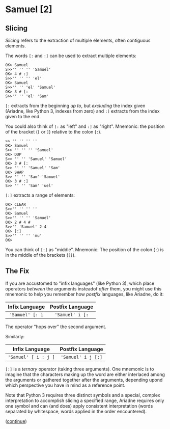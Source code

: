 # Samuel [2]

## Slicing

_Slicing_ refers to the extraction of multiple elements, often contiguous elements.

The words `[:` and `:]` can be used to extract multiple elements:

    OK> Samuel
    S>>'' '' '' 'Samuel'
    OK> 4 # :]
    S>>'' '' '' 'el'
    OK> Samuel
    S>>'' '' 'el' 'Samuel'
    OK> 3 # [:
    S>>'' '' 'el' 'Sam'

`[:` extracts from the beginning _up to_, but _excluding_ the index given
(Ariadne, like Python 3, indexes from zero) and
`:]` extracts from the index given to the end.

You could also think of `[:` as "left" and `:]` as "right".
Mnemonic: the position of the bracket (`[` or `]`) relative to the colon (`:`).

    >> '' '' '' ''
    OK> Samuel
    S>> '' '' '' 'Samuel'
    OK> DUP
    S>> '' '' 'Samuel' 'Samuel'
    OK> 3 # [:
    S>> '' '' 'Samuel' 'Sam'
    OK> SWAP
    S>> '' '' 'Sam' 'Samuel'
    OK> 3 # :]
    S>> '' '' 'Sam' 'uel'
 
`[:]` extracts a range of elements:

    OK> CLEAR
    S>>'' '' '' ''
    OK> Samuel
    S>>'' '' '' 'Samuel'
    OK> 2 # 4 #
    S>>'' 'Samuel' 2 4
    OK> [:]
    S>>'' '' '' 'mu'
    OK>

You can think of `[:]` as "middle".
Mnemonic: The position of the colon (`:`) is in the middle of the brackets (`[]`).

## The Fix

If you are accustomed to "infix languages" (like Python 3),
which place operators _between_ the arguments insteadof _after_ them,
you might use this mnemonic to help you remember how _postfix_
languages, like Ariadne, do it:

| Infix Language  | Postfix Language |
| :-------------: | :--------------: |
| `'Samuel' [: i` | `'Samuel' i [:`  |

The operator "hops over" the second argument.

Similarly:

| Infix Language       | Postfix Language   |
| :------------------: | :----------------: |
| `'Samuel' [ i : j ]` | `'Samuel' i j [:]` |

`[:]` is a _ternary_ operator (taking three arguments).
One mnemonic is to imagine that the characters making up the word are
either interlaced among the arguments or gathered together after the arguments,
depending upond which perspective you have in mind as a reference point.

Note that Python 3 requires three distinct symbols and a special,
complex interpretation to accomplish slicing a specified range,
Ariadne requires only one symbol and can (and does) apply consistent interpretation
(words separated by whitespace, words applied in the order encountered).

([continue](./body11.md))
